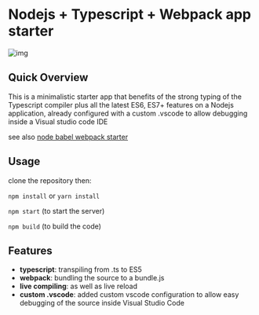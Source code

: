 # Nodejs + Typescript + Webpack app starter

![img](https://thumbs.gfycat.com/SmoothDifficultEnglishsetter-max-14mb.gif)


## Quick Overview

This is a minimalistic starter app that benefits of the strong typing of the Typescript compiler plus all the latest ES6, ES7+ features
on a Nodejs application, already configured with a custom .vscode to allow debugging inside a Visual studio code IDE

see also [node babel webpack starter](https://github.com/kinotto/node-babel-webpack-starter)

## Usage

clone the repository then:

`npm install` or `yarn install`

`npm start` (to start the server)

`npm build` (to build the code)

## Features

- **typescript**: transpiling from .ts to ES5
- **webpack**: bundling the source to a bundle.js
- **live compiling**: as well as live reload 
- **custom .vscode**: added custom vscode configuration to allow easy debugging of the source inside Visual Studio Code




